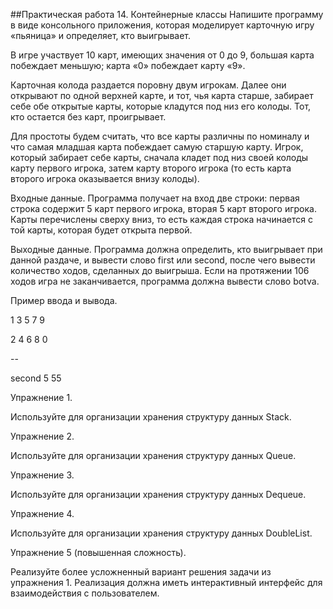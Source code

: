##Практическая работа 14. Контейнерные классы
Напишите программу в виде консольного приложения, которая моделирует карточную игру «пьяница» и определяет, кто выигрывает.

В игре участвует 10 карт, имеющих значения от 0 до 9, большая карта побеждает меньшую; карта «0» побеждает карту «9».

Карточная колода раздается поровну двум игрокам. Далее они открывают по одной верхней карте, и тот, чья карта старше, забирает себе обе открытые карты, которые кладутся под низ его колоды. Тот, кто остается без карт, проигрывает.

Для простоты будем считать, что все карты различны по номиналу и что самая младшая карта побеждает самую старшую карту. Игрок, который забирает себе карты, сначала кладет под низ своей колоды карту первого игрока, затем карту второго игрока (то есть карта второго игрока оказывается внизу колоды).

Входные данные. Программа получает на вход две строки: первая строка содержит 5 карт первого игрока, вторая 5 карт второго игрока. Карты перечислены сверху вниз, то есть каждая строка начинается с той карты, которая будет открыта первой.

Выходные данные. Программа должна определить, кто выигрывает при данной раздаче, и вывести слово first или second, после чего вывести количество ходов, сделанных до выигрыша. Если на протяжении 106 ходов игра не заканчивается, программа должна вывести слово botva.

Пример ввода и вывода.

1 3 5 7 9

2 4 6 8 0

--

second 5 55

Упражнение 1.

Используйте для организации хранения структуру данных Stack.

Упражнение 2.

Используйте для организации хранения структуру данных Queue.

Упражнение 3.

Используйте для организации хранения структуру данных Dequeue.

Упражнение 4.

Используйте для организации хранения структуру данных DoubleList.

Упражнение 5 (повышенная сложность).

Реализуйте более усложненный вариант решения задачи из упражнения 1. Реализация должна иметь интерактивный интерфейс для взаимодействия с пользователем.